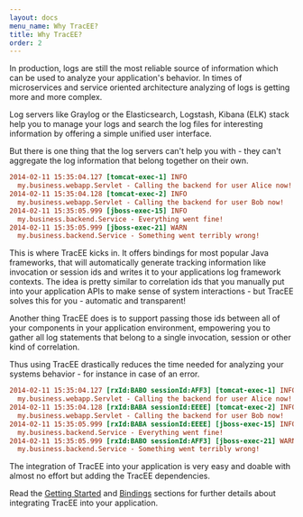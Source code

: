 ```yaml
---
layout: docs
menu_name: Why TracEE?
title: Why TracEE?
order: 2
---
```


In production, logs are still the most reliable source of information which can be used to analyze your application's behavior.
In times of microservices and service oriented architecture analyzing of logs is getting more and more complex.

Log servers like Graylog or the Elasticsearch, Logstash, Kibana (ELK) stack help you to manage your logs and search the log files for interesting information by offering a simple unified user interface.

But there is one thing that the log servers can't help you with - they can't aggregate the log information that belong together on their own.

```ini
2014-02-11 15:35:04.127 [tomcat-exec-1] INFO
  my.business.webapp.Servlet - Calling the backend for user Alice now!
2014-02-11 15:35:04.128 [tomcat-exec-2] INFO
  my.business.webapp.Servlet - Calling the backend for user Bob now!
2014-02-11 15:35:05.999 [jboss-exec-15] INFO
  my.business.backend.Service - Everything went fine!
2014-02-11 15:35:05.999 [jboss-exec-21] WARN
  my.business.backend.Service - Something went terribly wrong!
```

This is where TracEE kicks in. It offers bindings for most popular Java frameworks, that will automatically generate tracking information like invocation or session ids and writes it to your applications log framework contexts. The idea is pretty similar to correlation ids that you manually put into your application APIs to make sense of system interactions - but TracEE solves this for you - automatic and transparent!

Another thing TracEE does is to support passing those ids between all of your components in your application environment, empowering you to gather all log statements that belong to a single invocation, session or other kind of correlation.

Thus using TracEE drastically reduces the time needed for analyzing your systems behavior - for instance in case of an error. 

```ini
2014-02-11 15:35:04.127 [rxId:BABO sessionId:AFF3] [tomcat-exec-1] INFO
  my.business.webapp.Servlet - Calling the backend for user Alice now!
2014-02-11 15:35:04.128 [rxId:BABA sessionId:EEEE] [tomcat-exec-2] INFO
  my.business.webapp.Servlet - Calling the backend for user Bob now!
2014-02-11 15:35:05.999 [rxId:BABA sessionId:EEEE] [jboss-exec-15] INFO
  my.business.backend.Service - Everything went fine!
2014-02-11 15:35:05.999 [rxId:BABO sessionId:AFF3] [jboss-exec-21] WARN
  my.business.backend.Service - Something went terribly wrong!
```

The integration of TracEE into your application is very easy and doable with almost no effort but adding the TracEE dependencies.

Read the [Getting Started](/documentation/getting-started.html) and [Bindings](http://localhost:4000/bindings/servlet.html) sections for further details about integrating TracEE into your application.

